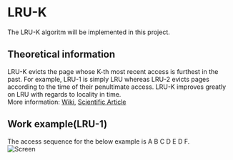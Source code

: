 # LRU-K
The LRU-K algoritm will be implemented in this project.
## Theoretical information
LRU-K evicts the page whose K-th most recent access is furthest in the past. For example, LRU-1 is simply LRU whereas LRU-2 evicts pages according to the time of their penultimate access. LRU-K improves greatly on LRU with regards to locality in time.  
More information: [Wiki](https://en.wikipedia.org/wiki/Page_replacement_algorithm#Variants_on_LRU), [Scientific Article](https://www.cs.cmu.edu/~christos/courses/721-resources/p297-o_neil.pdf)
## Work example(LRU-1)
The access sequence for the below example is A B C D E D F.  
![Screen](Lruexample.png)
